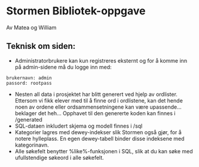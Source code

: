 # Stormen Bibliotek-oppgave
Av Matea og William

## Teknisk om siden:
- Administratorbrukere kan kun registreres eksternt og for å komme inn på admin-sidene må du logge inn med:

```
brukernavn: admin
passord: rootpass
```

- Nesten all data i prosjektet har blitt generert ved hjelp av ordlister. Ettersom vi fikk elever med til å finne ord i ordlistene, kan det hende noen av ordene eller ordsammensetningene kan være upassende... beklager det heh... Opphavet til den genererte koden kan finnes i /generated
- SQL-dataen inkludert skjema og modell finnes i /sql
- Kategorier lagres med dewey-indekser slik Stormen også gjør, for å notere hylleplass. En egen dewey-tabell binder disse indeksene med kategorinavn.
- Alle søkefelt benytter %like%-funksjonen i SQL, slik at du kan søke med ufullstendige søkeord i alle søkefelt.
